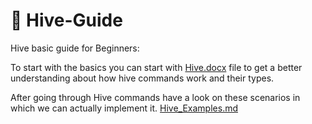 # :memo: Hive-Guide

Hive basic guide for Beginners:
 
To start with the basics you can start with [Hive.docx](https://github.com/opengenus/hive_guide/blob/master/hive.docx) file to get a better understanding about how hive commands work and their types.

After going through Hive commands have a look on these scenarios in which we can actually implement it.
[Hive_Examples.md](https://github.com/priyansh19/hive_guide/blob/master/Hive-Commands.md)

